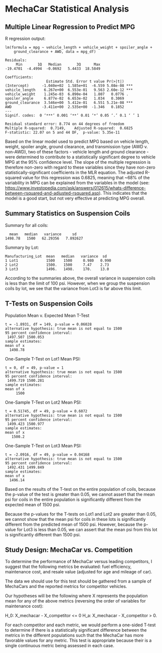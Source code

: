 # MechaCar Statistical Analysis

## Multiple Linear Regression to Predict MPG

R regression output:
```Call:
lm(formula = mpg ~ vehicle_length + vehicle_weight + spoiler_angle + 
    ground_clearance + AWD, data = mpg_df)

Residuals:
     Min       1Q   Median       3Q      Max 
-19.4701  -4.4994  -0.0692   5.4433  18.5849 

Coefficients:
                   Estimate Std. Error t value Pr(>|t|)    
(Intercept)      -1.040e+02  1.585e+01  -6.559 5.08e-08 ***
vehicle_length    6.267e+00  6.553e-01   9.563 2.60e-12 ***
vehicle_weight    1.245e-03  6.890e-04   1.807   0.0776 .  
spoiler_angle     6.877e-02  6.653e-02   1.034   0.3069    
ground_clearance  3.546e+00  5.412e-01   6.551 5.21e-08 ***
AWD              -3.411e+00  2.535e+00  -1.346   0.1852    
---
Signif. codes:  0 ‘***’ 0.001 ‘**’ 0.01 ‘*’ 0.05 ‘.’ 0.1 ‘ ’ 1

Residual standard error: 8.774 on 44 degrees of freedom
Multiple R-squared:  0.7149,	Adjusted R-squared:  0.6825 
F-statistic: 22.07 on 5 and 44 DF,  p-value: 5.35e-11
```

Based on the linear model used to predict MPG based on vehicle length, weight, spoiler angle, ground clearance, and transmission type (AWD v. non-AWD), two of these factors - vehicle length and ground clearance - were determined to contribute to a statistically significant degree to vehicle MPG at the 95% confidence level. The slope of the multiple regression is therefore non-zero with regard to these variables since they have non-zero statistically-significant coefficients in the MLR equation. The adjusted R-squared value for this regression was 0.6825, meaning that ~68% of the variability in MPG can be explained from the variables in the model (see: https://www.investopedia.com/ask/answers/012615/whats-difference-between-rsquared-and-adjusted-rsquared.asp). This indicates that the model is a good start, but not very effective at predicting MPG overall.

## Summary Statistics on Suspension Coils
Summary for all coils:
```
  mean   median   variance     sd
1498.78   1500   62.29356   7.892627
```
Summary by Lot:
```
Manufacturing_Lot  mean   median   variance  sd
1 Lot1             1500    1500     0.980   0.990
2 Lot2             1500.   1500     7.47    2.73 
3 Lot3             1496.   1498.    170.    13.0  
```
According to the summaries above, the overall variance in suspension coils is less than the limit of 100 psi. However, when we group the suspension coils by lot, we see that the variance from Lot3 is far above this limit.

## T-Tests on Suspension Coils
Population Mean v. Expected Mean T-Test
```
t = -1.8931, df = 149, p-value = 0.06028
alternative hypothesis: true mean is not equal to 1500
95 percent confidence interval:
 1497.507 1500.053
sample estimates:
mean of x 
  1498.78 
```
One-Sample T-Test on Lot1 Mean PSI:
```
t = 0, df = 49, p-value = 1
alternative hypothesis: true mean is not equal to 1500
95 percent confidence interval:
 1499.719 1500.281
sample estimates:
mean of x 
     1500 
```
One-Sample T-Test on Lot2 Mean PSI:
```
t = 0.51745, df = 49, p-value = 0.6072
alternative hypothesis: true mean is not equal to 1500
95 percent confidence interval:
 1499.423 1500.977
sample estimates:
mean of x 
   1500.2 
```
One-Sample T-Test on Lot3 Mean PSI:
```
t = -2.0916, df = 49, p-value = 0.04168
alternative hypothesis: true mean is not equal to 1500
95 percent confidence interval:
 1492.431 1499.849
sample estimates:
mean of x 
  1496.14 
```

Based on the results of the T-test on the entire population of coils, because the p-value of the test is greater than 0.05, we cannot assert that the mean psi for coils in the entire population is significantly different from the expected mean of 1500 psi.

Because the p-values for the T-tests on Lot1 and Lot2 are greater than 0.05, we cannot show that the mean psi for coils in these lots is significantly different from the predicted mean of 1500 psi. However, because the p-value for Lot3 is less than 0.05, we can assert that the mean psi from this lot is significantly different than 1500 psi. 

## Study Design: MechaCar vs. Competition
To determine the performance of MechaCar versus leading competitors, I suggest that the following metrics be evaluated: fuel efficiency, maintenance cost, and resale value (adjusted for age and mileage of car). 

The data we should use for this test should be gathered from a sample of MechaCars and the reported metrics for competitor vehicles.

Our hypotheses will be the following where X represents the population mean for any of the above metrics (reversing the order of variables for maintenance cost):

H_0: X_mechacar - X_competitor <= 0
H_a: X_mechacar - X_competitor > 0.

For each competitor and each metric, we would perform a one-sided T-test to determine if there is a statistically significant difference between the metrics in the different populations such that the MechaCar has more favorable values for any metric. This test is appropriate because their is a single continuous metric being assessed in each case.



